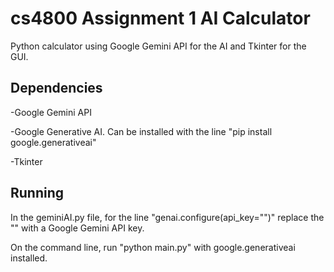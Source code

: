 # cs4800 Assignment 1 AI Calculator

Python calculator using Google Gemini API for the AI and Tkinter for the GUI.

## Dependencies
-Google Gemini API

-Google Generative AI. Can be installed with the line "pip install google.generativeai"

-Tkinter

## Running
In the geminiAI.py file, for the line "genai.configure(api_key="<KEY>")" replace the "<KEY>" with a Google Gemini API key.

On the command line, run "python main.py" with google.generativeai installed.


